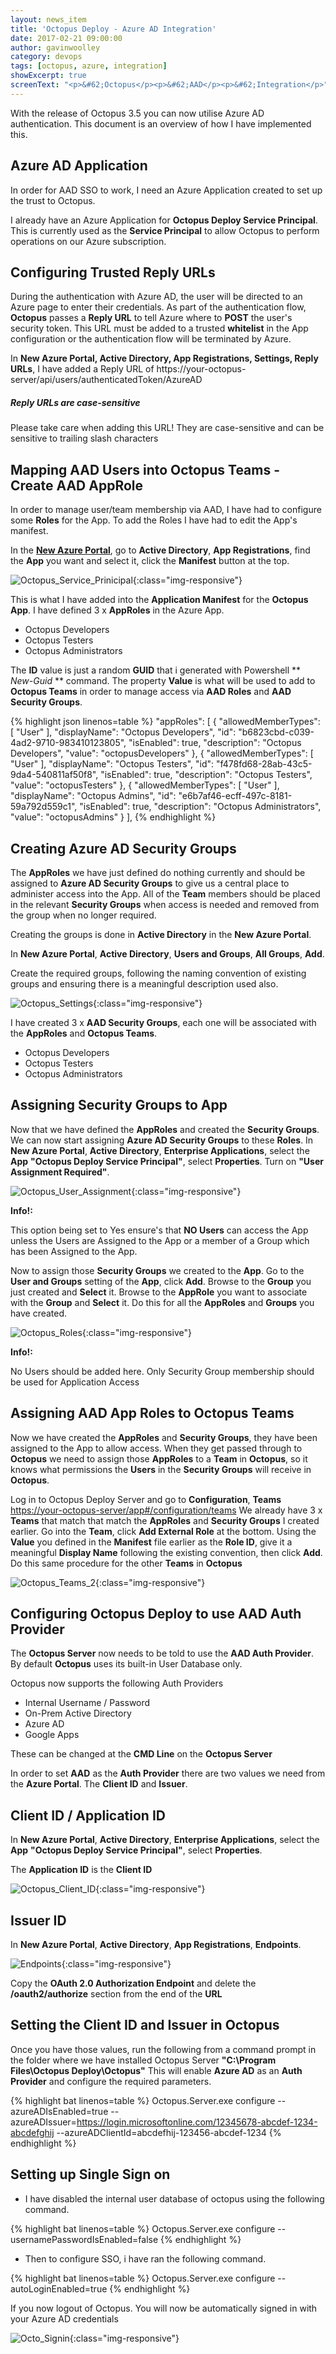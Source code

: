 ```yaml
---
layout: news_item
title: 'Octopus Deploy - Azure AD Integration'
date: 2017-02-21 09:00:00
author: gavinwoolley
category: devops
tags: [octopus, azure, integration]
showExcerpt: true
screenText: "<p>&#62;Octopus</p><p>&#62;AAD</p><p>&#62;Integration</p>"
---
```


With the release of Octopus 3.5 you can now utilise Azure AD authentication.
This document is an overview of how I have implemented this.<!--more-->

## Azure AD Application

In order for AAD SSO to work, I need an Azure Application created to set up the trust to Octopus.

I already have an Azure Application for **Octopus Deploy Service Principal**. This is currently used as the **Service Principal** to allow Octopus to perform operations on our Azure subscription.

## Configuring Trusted Reply URLs

During the authentication with Azure AD, the user will be directed to an Azure page to enter their credentials. As part of the authentication flow, **Octopus** passes a **Reply URL** to tell Azure where to **POST** the user's security token. This URL must be added to a trusted **whitelist** in the App configuration or the authentication flow will be terminated by Azure.

In **New Azure Portal, Active Directory, App Registrations, Settings, Reply URLs**, I have added a Reply URL of https://your-octopus-server/api/users/authenticatedToken/AzureAD

##### Reply URLs are case-sensitive

Please take care when adding this URL! They are case-sensitive and can be sensitive to trailing slash characters

## Mapping AAD Users into Octopus Teams - Create AAD AppRole

In order to manage user/team membership via AAD, I have had to configure some **Roles** for the App.
To add the Roles I have had to edit the App's manifest.

In the [**New Azure Portal**](https://portal.azure.com/), go to **Active Directory**, **App Registrations**, find the **App** you want and select it, click the **Manifest** button at the top.

![Octopus_Service_Prinicipal](/assets/2017-02/Octopus_Service_Principal.png){:class="img-responsive"}

This is what I have added into the **Application Manifest** for the **Octopus App**.
I have defined 3 x **AppRoles** in the Azure App.

* Octopus Developers
* Octopus Testers
* Octopus Administrators

The **ID** value is just a random **GUID** that i generated with Powershell ** *New-Guid* ** command.
The property **Value** is what will be used to add to **Octopus Teams**  in order to manage access via **AAD Roles** and **AAD Security Groups**.

{% highlight json linenos=table %}
"appRoles": [
    {
      "allowedMemberTypes": [
        "User"
      ],
      "displayName": "Octopus Developers",
      "id": "b6823cbd-c039-4ad2-9710-983410123805",
      "isEnabled": true,
      "description": "Octopus Developers",
      "value": "octopusDevelopers"
    },
    {
      "allowedMemberTypes": [
        "User"
      ],
      "displayName": "Octopus Testers",
      "id": "f478fd68-28ab-43c5-9da4-540811af50f8",
      "isEnabled": true,
      "description": "Octopus Testers",
      "value": "octopusTesters"
    },
    {
      "allowedMemberTypes": [
        "User"
      ],
      "displayName": "Octopus Admins",
      "id": "e6b7af46-ecff-497c-8181-59a792d559c1",
      "isEnabled": true,
      "description": "Octopus Administrators",
      "value": "octopusAdmins"
    }
  ],
{% endhighlight %}

## Creating Azure AD Security Groups

The **AppRoles** we have just defined do nothing currently and should be assigned to **Azure AD Security Groups** to give us a central place to administer access into the App.
All of the **Team** members should be placed in the relevant **Security Groups** when access is needed and removed from the group when no longer required. 

Creating the groups is done in **Active Directory** in the **New Azure Portal**.

In **New Azure Portal**, **Active Directory**, **Users and Groups**, **All Groups**, **Add**.

Create the required groups, following the naming convention of existing groups and ensuring there is a meaningful description used also. 

![Octopus_Settings](/assets/2017-02/Ocotpus_Settings.PNG){:class="img-responsive"}

I have created 3 x **AAD Security Groups**, each one will be associated with the **AppRoles** and **Octopus Teams**.

  * Octopus Developers
  * Octopus Testers
  * Octopus Administrators 

## Assigning Security Groups to App

Now that we have defined the **AppRoles** and created the **Security Groups**. We can now start assigning **Azure AD Security Groups** to these **Roles**.
In **New Azure Portal**, **Active Directory**, **Enterprise Applications**, select the **App** **"Octopus Deploy Service Principal"**, select **Properties**.
Turn on **"User Assignment Required"**.

![Octopus_User_Assignment](/assets/2017-02/Octopus_User_Assignment.PNG){:class="img-responsive"}

<div class="alert alert-info">
  <strong>Info!:</strong> 
  <p>
  This option being set to Yes ensure's that <strong>NO Users</strong> can access the App unless the Users are Assigned to the App or a member of a Group which has been Assigned to the App. 
  </p>
</div>

Now to assign those **Security Groups** we created to the **App**.
Go to the **User and Groups** setting of the **App**, click **Add**.
Browse to the **Group** you just created and **Select** it. 
Browse to the **AppRole** you want to associate with the **Group** and **Select** it.
Do this for all the **AppRoles** and **Groups** you have created. 

![Octopus_Roles](/assets/2017-02/Octopus_Roles.PNG){:class="img-responsive"}

<div class="alert alert-info">
  <strong>Info!:</strong> 
  <p>
  No Users should be added here. Only Security Group membership should be used for Application Access
  </p>
</div>

## Assigning AAD App Roles to Octopus Teams

Now we have created the **AppRoles** and **Security Groups**, they have been assigned to the App to allow access. When they get passed through to **Octopus** we need to assign those **AppRoles** to a **Team** in **Octopus**, so it knows what permissions the **Users** in the **Security Groups** will receive in **Octopus**.

Log in to Octopus Deploy Server and go to **Configuration**, **Teams** [https://your-octopus-server/app#/configuration/teams](https://your-octopus-server/app#/configuration/teams)
We already have 3 x **Teams** that match that match the **AppRoles** and **Security Groups** I created earlier.
Go into the **Team**, click **Add External Role** at the bottom.
Using the **Value** you defined in the **Manifest** file earlier as the **Role ID**, give it a meaningful **Display Name** following the existing convention, then click **Add**. 
Do this same procedure for the other **Teams** in **Octopus**

![Octopus_Teams_2](/assets/2017-02/Octopus_Roles2.PNG){:class="img-responsive"}

## Configuring Octopus Deploy to use AAD Auth Provider

The **Octopus Server** now needs to be told to use the **AAD Auth Provider**. 
By default **Octopus** uses its built-in User Database only. 

Octopus now supports the following Auth Providers 
  * Internal Username / Password
  * On-Prem Active Directory
  * Azure AD
  * Google Apps

These can be changed at the **CMD Line** on the **Octopus Server** 

In order to set **AAD** as the **Auth Provider** there are two values we need from the **Azure Portal**. The **Client ID** and **Issuer**. 

## Client ID / Application ID

In **New Azure Portal**, **Active Directory**, **Enterprise Applications**, select the **App** **"Octopus Deploy Service Principal"**, select **Properties**.

The **Application ID** is the **Client ID**

![Octopus_Client_ID](/assets/2017-02/Octopus_Client_ID.png){:class="img-responsive"}

## Issuer ID

In **New Azure Portal**, **Active Directory**, **App Registrations**, **Endpoints**.

![Endpoints](/assets/2017-02/Endpoints.png){:class="img-responsive"}

Copy the **OAuth 2.0 Authorization Endpoint** and delete the **/oauth2/authorize** section from the end of the **URL**

## Setting the Client ID and Issuer in Octopus 

Once you have those values, run the following from a command prompt in the folder where we have installed Octopus Server **"C:\Program Files\Octopus Deploy\Octopus"**
This will enable **Azure AD** as an **Auth Provider** and configure the required parameters. 

{% highlight bat linenos=table %}
Octopus.Server.exe configure --azureADIsEnabled=true --azureADIssuer=https://login.microsoftonline.com/12345678-abcdef-1234-abcdefghij --azureADClientId=abcdefhij-123456-abcdef-1234
{% endhighlight %}

## Setting up Single Sign on

* I have disabled the internal user database of octopus using the following command. 

{% highlight bat linenos=table %}
Octopus.Server.exe configure --usernamePasswordIsEnabled=false
{% endhighlight %}

* Then to configure SSO, i have ran the following command. 

{% highlight bat linenos=table %}
Octopus.Server.exe configure --autoLoginEnabled=true
{% endhighlight %}

If you now logout of Octopus.
You will now be automatically signed in with your Azure AD credentials

![Octo_Signin](/assets/2017-02/octo2.png){:class="img-responsive"}